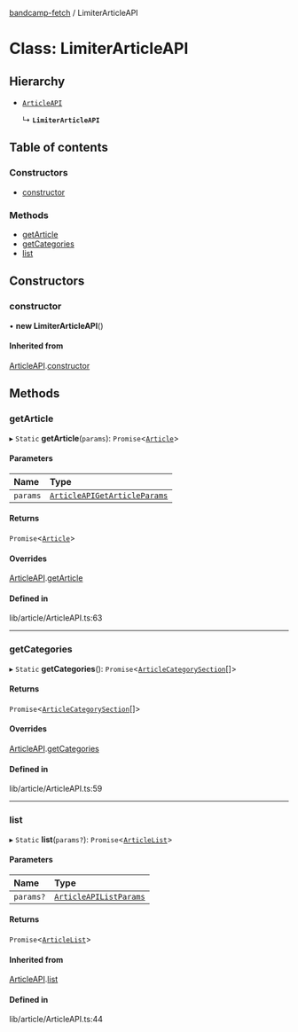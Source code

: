 [bandcamp-fetch](../README.md) / LimiterArticleAPI

# Class: LimiterArticleAPI

## Hierarchy

- [`ArticleAPI`](ArticleAPI.md)

  ↳ **`LimiterArticleAPI`**

## Table of contents

### Constructors

- [constructor](LimiterArticleAPI.md#constructor)

### Methods

- [getArticle](LimiterArticleAPI.md#getarticle)
- [getCategories](LimiterArticleAPI.md#getcategories)
- [list](LimiterArticleAPI.md#list)

## Constructors

### constructor

• **new LimiterArticleAPI**()

#### Inherited from

[ArticleAPI](ArticleAPI.md).[constructor](ArticleAPI.md#constructor)

## Methods

### getArticle

▸ `Static` **getArticle**(`params`): `Promise`<[`Article`](../interfaces/Article.md)\>

#### Parameters

| Name | Type |
| :------ | :------ |
| `params` | [`ArticleAPIGetArticleParams`](../interfaces/ArticleAPIGetArticleParams.md) |

#### Returns

`Promise`<[`Article`](../interfaces/Article.md)\>

#### Overrides

[ArticleAPI](ArticleAPI.md).[getArticle](ArticleAPI.md#getarticle)

#### Defined in

lib/article/ArticleAPI.ts:63

___

### getCategories

▸ `Static` **getCategories**(): `Promise`<[`ArticleCategorySection`](../interfaces/ArticleCategorySection.md)[]\>

#### Returns

`Promise`<[`ArticleCategorySection`](../interfaces/ArticleCategorySection.md)[]\>

#### Overrides

[ArticleAPI](ArticleAPI.md).[getCategories](ArticleAPI.md#getcategories)

#### Defined in

lib/article/ArticleAPI.ts:59

___

### list

▸ `Static` **list**(`params?`): `Promise`<[`ArticleList`](../interfaces/ArticleList.md)\>

#### Parameters

| Name | Type |
| :------ | :------ |
| `params?` | [`ArticleAPIListParams`](../interfaces/ArticleAPIListParams.md) |

#### Returns

`Promise`<[`ArticleList`](../interfaces/ArticleList.md)\>

#### Inherited from

[ArticleAPI](ArticleAPI.md).[list](ArticleAPI.md#list)

#### Defined in

lib/article/ArticleAPI.ts:44
